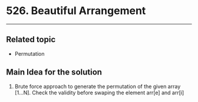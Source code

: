 # 526. Beautiful Arrangement

----
## Related topic

* Permutation

## Main Idea for the solution
1. Brute force approach to generate the permutation of the given array [1...N]. Check the validity before swaping the element arr[e] and arr[i] 